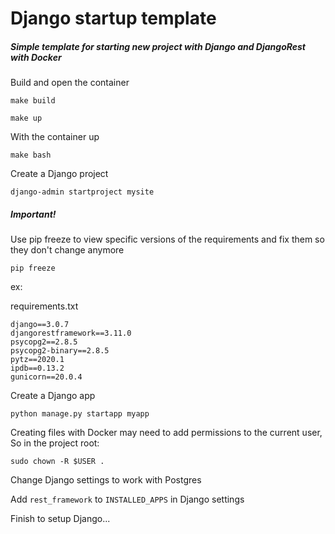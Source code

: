 # Django startup template

##### Simple template for starting new project with Django and DjangoRest with Docker

Build and open the container

`make build`

`make up`

With the container up

`make bash`

Create a Django project

`django-admin startproject mysite`

##### Important!

Use pip freeze to view specific versions of the requirements and fix them so they don't change anymore

`pip freeze`

ex:

 requirements.txt

    django==3.0.7
    djangorestframework==3.11.0
    psycopg2==2.8.5
    psycopg2-binary==2.8.5
    pytz==2020.1
    ipdb==0.13.2
    gunicorn==20.0.4


Create a Django app

`python manage.py startapp myapp`

Creating files with Docker may need to add permissions to the current user,
So in the project root:

`sudo chown -R $USER .`

Change Django settings to work with Postgres

Add `rest_framework` to `INSTALLED_APPS` in Django settings


Finish to setup Django...





